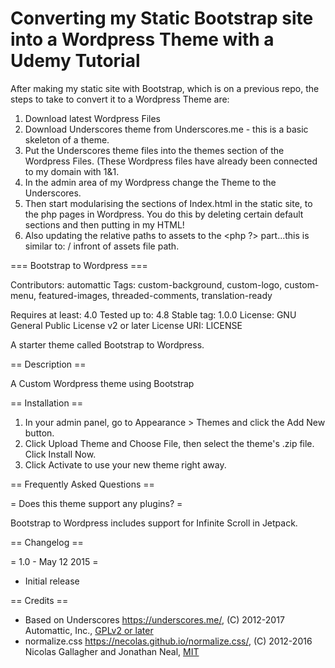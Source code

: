 # Converting my Static Bootstrap site into a Wordpress Theme with a Udemy Tutorial

After making my static site with Bootstrap, which is on a previous repo, the steps to take to convert it to a Wordpress Theme are:

1. Download latest Wordpress Files
2. Download Underscores theme from Underscores.me - this is a basic skeleton of a theme.
3. Put the Underscores theme files into the themes section of the Wordpress Files. (These Wordpress files have already been connected to my domain with 1&1.
4. In the admin area of my Wordpress change the Theme to the Underscores. 
5. Then start modularising the sections of Index.html in the static site, to the php pages in Wordpress. You do this by deleting certain default sections and then putting in my HTML! 
6. Also updating the relative paths to assets to the <php ?> part...this is similar to: <?php bloginfo('template_directory'); ?>/ infront of assets file path.













=== Bootstrap to Wordpress ===

Contributors: automattic
Tags: custom-background, custom-logo, custom-menu, featured-images, threaded-comments, translation-ready

Requires at least: 4.0
Tested up to: 4.8
Stable tag: 1.0.0
License: GNU General Public License v2 or later
License URI: LICENSE

A starter theme called Bootstrap to Wordpress.

== Description ==

A Custom Wordpress theme using Bootstrap

== Installation ==

1. In your admin panel, go to Appearance > Themes and click the Add New button.
2. Click Upload Theme and Choose File, then select the theme's .zip file. Click Install Now.
3. Click Activate to use your new theme right away.

== Frequently Asked Questions ==

= Does this theme support any plugins? =

Bootstrap to Wordpress includes support for Infinite Scroll in Jetpack.

== Changelog ==

= 1.0 - May 12 2015 =
* Initial release

== Credits ==

* Based on Underscores https://underscores.me/, (C) 2012-2017 Automattic, Inc., [GPLv2 or later](https://www.gnu.org/licenses/gpl-2.0.html)
* normalize.css https://necolas.github.io/normalize.css/, (C) 2012-2016 Nicolas Gallagher and Jonathan Neal, [MIT](https://opensource.org/licenses/MIT)
